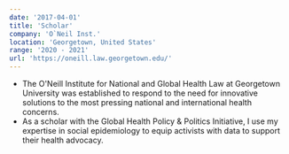 ```yaml
---
date: '2017-04-01'
title: 'Scholar'
company: 'O`Neil Inst.'
location: 'Georgetown, United States'
range: '2020 - 2021'
url: 'https://oneill.law.georgetown.edu/'
---
```


- The O'Neill Institute for National and Global Health Law at Georgetown University was established to respond to the need for innovative solutions to the most pressing national and international health concerns.
- As a scholar with the Global Health Policy & Politics Initiative, I use my expertise in social epidemiology to equip activists with data to support their health advocacy.
